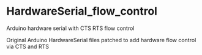 # HardwareSerial_flow_control
Arduino hardware serial with CTS RTS flow control

Original Arduino HardwareSerial files patched to add hardware flow control via CTS and RTS
